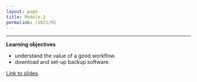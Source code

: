 ```yaml
---
layout: page
title: Module 2
permalink: /2021/M2
---
```


---
**Learning objectives**
- understand the value of a good workflow.
- download and set-up backup software.

[Link to slides](https://docs.google.com/presentation/d/1W0kkEZJAv_uoScwvdugNjty7gv5jYG3T3io2GzpBXXw/edit?usp=sharing).